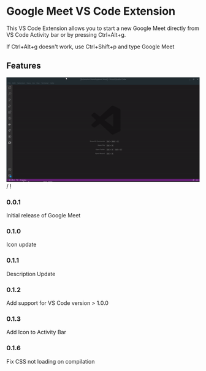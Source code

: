 # Google Meet VS Code Extension

This VS Code Extension allows you to start a new Google Meet directly from VS Code Activity bar or  by pressing Ctrl+Alt+g.

If Ctrl+Alt+g doesn't work, use Ctrl+Shift+p and type Google Meet

## Features

![Demo](demo.gif) / ! [](demo.gif)


### 0.0.1

Initial release of Google Meet

### 0.1.0

Icon update

### 0.1.1

Description Update

### 0.1.2

Add support for VS Code version > 1.0.0

### 0.1.3

Add Icon to Activity Bar

### 0.1.6

Fix CSS not loading on compilation
